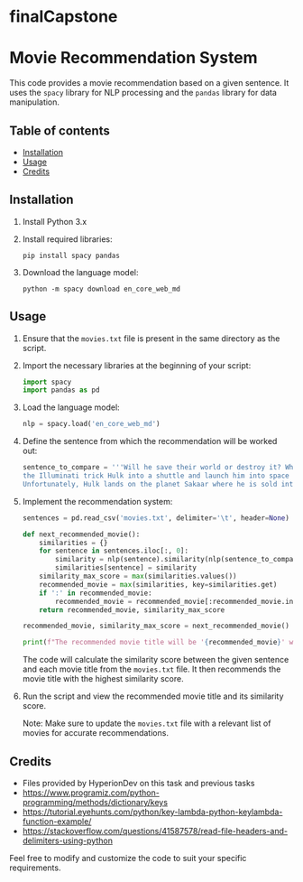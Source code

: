 # finalCapstone
# Movie Recommendation System

This code provides a movie recommendation based on a given sentence. It uses the `spacy` library for NLP processing and the `pandas` library for data manipulation.

## Table of contents
- [Installation](#Installation)
- [Usage](#Usage)
- [Credits](#Credits)

## Installation
1. Install Python 3.x

2. Install required libraries:
   ```
   pip install spacy pandas
   ```

3. Download the language model:
   ```
   python -m spacy download en_core_web_md
   ```

## Usage
1. Ensure that the `movies.txt` file is present in the same directory as the script. 

2. Import the necessary libraries at the beginning of your script:
   ```python
   import spacy
   import pandas as pd
   ```

3. Load the language model:
   ```python
   nlp = spacy.load('en_core_web_md')
   ```

4. Define the sentence from which the recommendation will be worked out:
   ```python
   sentence_to_compare = '''Will he save their world or destroy it? When the Hulk becomes too dangerous for the Earth,
   the Illuminati trick Hulk into a shuttle and launch him into space to a planet where the Hulk can live in peace.
   Unfortunately, Hulk lands on the planet Sakaar where he is sold into slavery and trained as a gladiator.'''
   ```

5. Implement the recommendation system:
   ```python
   sentences = pd.read_csv('movies.txt', delimiter='\t', header=None)

   def next_recommended_movie():
       similarities = {}
       for sentence in sentences.iloc[:, 0]:
           similarity = nlp(sentence).similarity(nlp(sentence_to_compare))
           similarities[sentence] = similarity
       similarity_max_score = max(similarities.values())
       recommended_movie = max(similarities, key=similarities.get)
       if ':' in recommended_movie:
           recommended_movie = recommended_movie[:recommended_movie.index(':')]
       return recommended_movie, similarity_max_score

   recommended_movie, similarity_max_score = next_recommended_movie()

   print(f"The recommended movie title will be '{recommended_movie}' with a similarity score of: {similarity_max_score:.2f} (to 2 s.f.).")
   ```

   The code will calculate the similarity score between the given sentence and each movie title from the `movies.txt` file. 
   It then recommends the movie title with the highest similarity score.

6. Run the script and view the recommended movie title and its similarity score.
   
   Note: Make sure to update the `movies.txt` file with a relevant list of movies for accurate recommendations.

## Credits
- Files provided by HyperionDev on this task and previous tasks
- https://www.programiz.com/python-programming/methods/dictionary/keys
- https://tutorial.eyehunts.com/python/key-lambda-python-keylambda-function-example/
- https://stackoverflow.com/questions/41587578/read-file-headers-and-delimiters-using-python



Feel free to modify and customize the code to suit your specific requirements.
